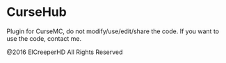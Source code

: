 # CurseHub 
Plugin for CurseMC, do not modify/use/edit/share the code. If you want to use the code, contact me.

@2016 ElCreeperHD All Rights Reserved
